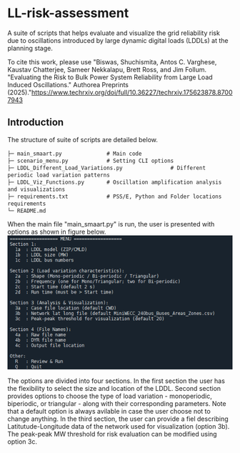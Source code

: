 # LL-risk-assessment
A suite of scripts that helps evaluate and visualize the grid reliability risk due to oscillations introduced by large dynamic digital loads (LDDLs) at the planning stage.

To cite this work, please use "Biswas, Shuchismita, Antos C. Varghese, Kaustav Chatterjee, Sameer Nekkalapu, Brett Ross, and Jim Follum. "Evaluating the Risk to Bulk Power System Reliability from Large Load Induced Oscillations." Authorea Preprints (2025)."https://www.techrxiv.org/doi/full/10.36227/techrxiv.175623878.87007943

## Introduction
The structure of suite of scripts are detailed below.
```text
├─ main_smaart.py              # Main code 
├─ scenario_menu.py            # Setting CLI options
├─ LDDL_Different_Load_Variations.py               # Different periodic load variation patterns
├─ LDDL_Viz_Functions.py       # Oscillation amplification analysis and visualizations
├─ requirements.txt            # PSS/E, Python and Folder locations requirements
└─ README.md
```

When the main file "main_smaart.py" is run, the user is presented with options as shown in figure below.
![Options to User](images/SS_CLI_menu_LDDL_tool.png)


The options are divided into four sections. In the first section the user has the flexibility to select the size and location of the LDDL. Second section provides options to choose the type of load variation - monoperiodic, biperiodic, or triangular - along with their corresponding parameters. Note that a default option is always avilable in case the user choose not to change anything. In the third section, the user can provide a fiel describing Latitutude-Longitude data of the network used for visualization (option 3b). The peak-peak MW threshold for risk evaluation can be modified using option 3c. 
